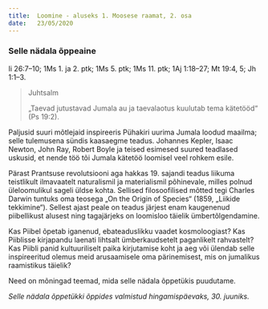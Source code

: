 ```yaml
---
title:  Loomine - aluseks 1. Moosese raamat, 2. osa
date:   23/05/2020
---
```


### Selle nädala õppeaine
Ii 26:7–10; 1Ms 1. ja 2. ptk; 1Ms 5. ptk; 1Ms 11. ptk; 1Aj 1:18–27; Mt 19:4, 5; Jh 1:1–3.

> <p>Juhtsalm</p>
> „Taevad jutustavad Jumala au ja taevalaotus kuulutab tema kätetööd“ (Ps 19:2).

Paljusid suuri mõtlejaid inspireeris Pühakiri uurima Jumala loodud maailma; selle tulemusena sündis kaasaegme teadus. Johannes Kepler, Isaac Newton, John Ray, Robert Boyle ja teised esimesed suured teadlased uskusid, et nende töö tõi Jumala kätetöö loomisel veel rohkem esile.

Pärast Prantsuse revolutsiooni aga hakkas 19. sajandi teadus liikuma teistlikult ilmavaatelt naturalismil ja materialismil põhinevale, milles polnud üleloomulikul sageli üldse kohta. Sellised filosoofilised mõtted tegi Charles Darwin tuntuks oma teosega „On the Origin of Species“  (1859, „Liikide tekkimine“). Sellest ajast peale on teadus järjest enam kaugenenud piibellikust alusest ning tagajärjeks on loomisloo täielik ümbertõlgendamine.

Kas Piibel õpetab iganenud, ebateaduslikku vaadet kosmoloogiast? Kas Piiblisse kirjapandu laenati lihtsalt ümberkaudsetelt paganlikelt rahvastelt? Kas Piibli panid kultuuriliselt paika kirjutamise koht ja aeg või ülendab selle inspireeritud olemus meid arusaamisele oma pärinemisest, mis on jumalikus raamistikus täielik?

Need on mõningad teemad, mida selle nädala õppetükis puudutame.

_Selle nädala õppetükki õppides valmistud hingamispäevaks, 30. juuniks._
